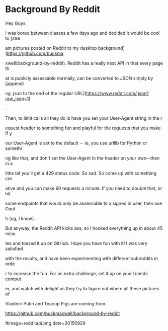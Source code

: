 
# Background By Reddit

Hey Guys,

I was bored between classes a few days ago and decided it would be cool to [stre

































am pictures posted on Reddit to my desktop background](https://github.com/buckma

































xwell/background-by-reddit).  Reddit has a really neat API in that every page th

































at is publicly assessable normally, can be converted to JSON  simply by [appendi

































ng .json to the end of the regular URL](https://www.reddit.com/.json?raw_json=1)

































.

Then, to limit calls all they do is have you set your User-Agent string in the r

































equest header to something fun and playful for the requests that you make.  If y

































our User-Agent is set to the default -- ie, you use urllib for Python or somethi

































ng like that, and don't set the User-Agent in the header on your own--then in a 

































little bit you'll get a 429 status code.  So sad.  So come up with something cre

































ative and you can make 60 requests a minute.  If you need to double that, or hit

































 some endpoints that would only be assessable to a signed in user, then use Oaut

































h (ug, I know).

But anyway, the Reddit API kicks ass, so I hooked everything up in about 45 minu

































tes and tossed it up on GitHub.  Hope you have fun with it! I was very satisfied

































 with the results, and have been experimenting with different subreddits in orde

































r to increase the fun.  For an extra challenge, set it up on your friends comput

































er, and watch with delight as they try to figure out where all these pictures of

































 Vladimir Putin and Teacup Pigs are coming from.

https://github.com/buckmaxwell/background-by-reddit

ftimage=redditapi.png
date=20150929